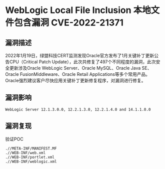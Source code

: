 # WebLogic Local File Inclusion 本地文件包含漏洞 CVE-2022-21371

## 漏洞描述

2022年1月19日，绿盟科技CERT监测发现Oracle官方发布了1月关键补丁更新公告CPU（Critical Patch Update），此次共修复了497个不同程度的漏洞，此次安全更新涉及Oracle WebLogic Server、Oracle MySQL、Oracle Java SE、Oracle FusionMiddleware、Oracle Retail Applications等多个常用产品。Oracle强烈建议客户尽快应用关键补丁更新修复程序，对漏洞进行修复。

## 漏洞影响

```
WebLogic Server 12.1.3.0.0, 12.2.1.3.0, 12.2.1.4.0 and 14.1.1.0.0
```

## 漏洞复现

验证POC

```
.//META-INF/MANIFEST.MF
.//WEB-INF/web.xml
.//WEB-INF/portlet.xml
.//WEB-INF/weblogic.xml
```
